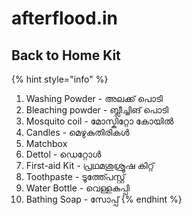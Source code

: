 # afterflood.in

## Back to Home Kit

{% hint style="info" %}
1. Washing Powder - അലക്ക് പൊടി
2. Bleaching powder - ബ്ലീച്ചിങ് പൊടി
3. Mosquito coil - മോസ്കിറ്റോ കോയിൽ
4. Candles - മെഴുകുതിരികൾ
5. Matchbox
6. Dettol - ഡെറ്റോൾ
7. First-aid Kit - പ്രഥമശുശ്രൂഷ കിറ്റ്
8. Toothpaste - ടൂത്ത്പേസ്റ്റ്
9. Water Bottle - വെള്ളകുപ്പി
10. Bathing Soap - സോപ്പ്
{% endhint %}

